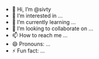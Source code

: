 - 👋 Hi, I’m @sivty
- 👀 I’m interested in ...
- 🌱 I’m currently learning ...
- 💞️ I’m looking to collaborate on ...
- 📫 How to reach me ...
- 😄 Pronouns: ...
- ⚡ Fun fact: ...

<!---
sivty/sivty is a ✨ special ✨ repository because its `README.md` (this file) appears on your GitHub profile.
You can click the Preview link to take a look at your changes.
--->
